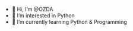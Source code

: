 - 👋 Hi, I’m @OZDA
- 👀 I’m interested in Python 
- 🌱 I’m currently learning Python & Programming


<!---
OZDA/OZDA is a ✨ special ✨ repository because its `README.md` (this file) appears on your GitHub profile.
You can click the Preview link to take a look at your changes.
--->
